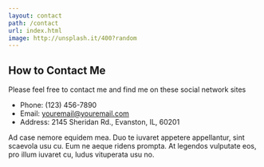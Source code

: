 ```yaml
---
layout: contact
path: /contact
url: index.html
image: http://unsplash.it/400?random
---
```


## How to Contact Me

Please feel free to contact me and find me on these social network sites

* Phone: (123) 456-7890
* Email: youremail@youremail.com
* Address: 2145 Sheridan Rd., Evanston, IL, 60201

Ad case nemore equidem mea. Duo te iuvaret appetere appellantur, sint scaevola usu cu. Eum ne aeque ridens prompta. At legendos vulputate eos, pro illum iuvaret cu, ludus vituperata usu no.
